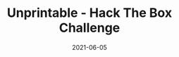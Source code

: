 ---
layout: single
title: '<span class="hackthebox">Unprintable - Hack The Box Challenge</span>'
excerpt: "Digital Cube is a quite hard stego challenge which include decoding ciphertexts, rle decoding and brainfuck decoding"
date: 2021-06-05
header:
  teaser: /assets/images/htb-writeup-unprintable/icon.png
  teaser_home_page: true
  icon: /assets/images/hackthebox.webp
categories:
  - hackthebox
  - challenge
tags:  
  - steganography
  - scripting
  - cipher
  - rle-decode
  - brainfuck-cipher
toc: true
toc_label: "Content"
toc_sticky: true
show_time: false
layout: encrypted/unprintable
permalink: "/htb-writeup-unprintable/"
show_time: false
---